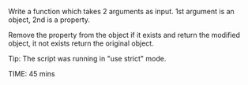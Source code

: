 Write a function which takes 2 arguments as input.
1st argument is an object, 2nd is a property.

Remove the property from the object if it exists and return the modified object, it not exists return the original object.

Tip: The script was running in "use strict" mode.

TIME: 45 mins

